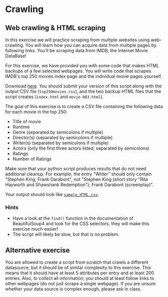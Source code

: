 # Crawling

## Web crawling & HTML scraping

In this exercise we will practice scraping from multiple websites using web-crawling. You will learn how you can acquire data from multiple pages by following links. You’ll be scraping data from IMDB, the Internet Movie DataBase!

For this exercise, we have provided you with some code that makes HTML backups of a few selected webpages. You will write code that scrapes IMDB's top 250 movies index page and the individual movie pages yourself.

Download [here](imdb-crawler.py). You should submit your version of this script along with the output CSV file (`top250movies.csv`), and the two backup HTML files that the script creates (`index.html` and `movie-083.html`).

The goal of this exercise is to create a CSV file containing the following data for each movie in the top 250:

* Title of movie
* Runtime
* Genre (separated by semicolons if multiple)
* Director(s) (separated by semicolons if multiple)
* Writer(s) (separated by semicolons if multiple)
* Actors (only the first three actors listed, separated by semicolons)
* Ratings
* Number of Ratings

Make sure that your python script produces results that do not need additional cleanup. For example, the entry "Writer" should only contain "Stephen King; Frank Darabont", not "Stephen King (short story "Rita Hayworth and Shawshank Redemption"); Frank Darabont (screenplay)".

Your output should look like [`sample_HTML.csv`](sample_HTML.csv).

### Hints

* Have a look at the `find()` function in the documentation of BeautifulSoup4 and look for the CSS selectors, they will make this exercise much easier!
* The script will likely be slow, but that is no problem.

## Alternative exercise

You are allowed to create a script from scratch that crawls a different datasource, but it should be of similar complexity to this exercise. This means that it should have at least 5 attributes per entry and at least 200 entries. Also, to collect all information, you should at least follow links to other webpages (do not just scrape a single webpage). If you are unsure whether your data source is complex enough, please ask in class.
